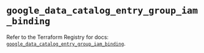 # `google_data_catalog_entry_group_iam_binding`

Refer to the Terraform Registry for docs: [`google_data_catalog_entry_group_iam_binding`](https://registry.terraform.io/providers/hashicorp/google-beta/6.33.0/docs/resources/google_data_catalog_entry_group_iam_binding).

